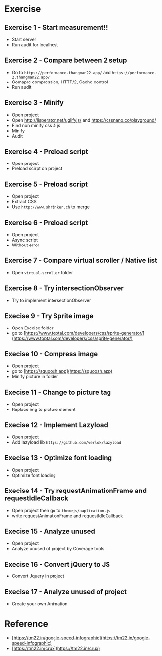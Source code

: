 # Exercise

## Exercise 1 - Start measurement!!
- Start server
- Run audit for localhost

## Exercise 2 - Compare between 2 setup
- Go to `https://performance.thangman22.app/` and `https://performance-2.thangman22.app/`
- Comapre compression, HTTP/2, Cache control
- Run audit 

## Exercise 3 - Minify
- Open project
- Open http://lisperator.net/uglifyjs/ and https://cssnano.co/playground/
- Find non minify css & js
- Minify
- Audit

## Exercise 4 - Preload script 
- Open project
- Preload scirpt on project

## Exercise 5 - Preload script 
- Open project
- Extract CSS
- Use `http://www.shrinker.ch` to merge

## Exercise 6 - Preload script 
- Open project
- Async script
- Without error

## Exercise 7 - Compare virtual scroller / Native list
- Open `virtual-scroller` folder

## Exercise 8 - Try intersectionObserver
- Try to implement intersectionObserver

## Execise 9 - Try Sprite image
- Open Execise folder 
- go to [https://www.toptal.com/developers/css/sprite-generator/](https://www.toptal.com/developers/css/sprite-generator/)

## Execise 10 - Compress image
- Open project
- go to [https://squoosh.app](https://squoosh.app)
- Minify picture in folder

## Execise 11 - Change to picture tag
- Open project
- Replace img to picture element

## Execise 12 - Implement Lazyload
- Open project
- Add lazyload lib `https://github.com/verlok/lazyload`

## Execise 13 - Optimize font loading
- Open project
- Optimize font loading

## Execise 14 - Try requestAnimationFrame and requestIdleCallback 
- Open project then go to `themejs/aaplication.js`
- write requestAnimationFrame and requestIdleCallback 

## Execise 15 - Analyze unused
- Open project 
- Analyze unused of project by Coverage tools

## Execise 16 - Convert jQuery to JS
- Convert Jquery in project

## Execise 17 - Analyze unused of project
- Create your own Animation

# Reference
- [https://tm22.in/google-speed-infographic](https://tm22.in/google-speed-infographic)
- [https://tm22.in/crux](https://tm22.in/crux)